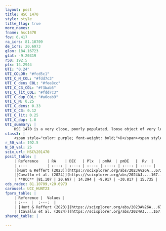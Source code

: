 ```yaml
---
layout: post
title: HSC 1470
style: style
title_flag: true
more_names: 
fname: hsc1470
fov: 6.417
ra_icrs: 81.10709
de_icrs: 20.6973
glon: 184.16723
glat: -9.20319
r50: 192.5
plx: 14.2944
UTI: "0.24"
UTI_COLOR: "#fcd5c1"
UTI_C_N_COL: "#fdd7c3"
UTI_C_dens_COL: "#fee8cc"
UTI_C_C3_COL: "#f3bab5"
UTI_C_lit_COL: "#fdd7c3"
UTI_C_dup_COL: "#a6cab9"
UTI_C_N: 0.25
UTI_C_dens: 0.33
UTI_C_C3: 0.12
UTI_C_lit: 0.25
UTI_C_dup: 1.0
UTI_summary: |
    HSC 1470 is a very close, poorly populated, loose object of very low C3 quality. It was recently reported in the literature.
class3: |
    <span style="color: purple; font-weight: bold;">D</span><span style="color: red; font-weight: bold;">C</span>
r_50_val: 192.5
N_50_val: 25
scix_url: HSC%201470
posit_table: |
    | Reference    | RA    | DEC   | Plx  | pmRA  | pmDE   |  Rv  |
    | :---         | :---: | :---: | :---: | :---: | :---: | :---: |
    |[Hunt & Reffert (2023)](https://scixplorer.org/abs/2023A%26A...673A.114H) | 80.964 | 19.351 | 15.272 | -10.775 | -30.297 | 13.855 |
    |[Cavallo et al. (2024)](https://scixplorer.org/abs/2024AJ....167...12C) | 81.267 | 19.872 | 15.272 | -- | -- | -- |
    | **UCC** |81.107 | 20.697 | 14.294 | -9.917 | -30.817 | 15.735 | 
cds_radec: 81.10709,+20.6973
carousel: UCC_HUNT23
fpars_table: |
    | Reference |  Values |
    | :---  |  :---:  |
    | [Hunt & Reffert (2023)](https://scixplorer.org/abs/2023A%26A...673A.114H) | `AV50=0.811, diffAV50=0.733, MOD50=4.281, logAge50=8.65` |
    | [Cavallo et al. (2024)](https://scixplorer.org/abs/2024AJ....167...12C) | `AV50=1.54, dMod50=4.16, logAge50=9.86, [Fe/H]50=0.32` |
shared_table: |
    
---
```

